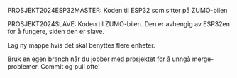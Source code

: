PROSJEKT2024ESP32MASTER:
Koden til ESP32 som sitter på ZUMO-bilen

PROSJEKT2024SLAVE:
Koden til ZUMO-bilen. 
Den er avhengig av ESP32en for å fungere, siden den er slave. 

Lag ny mappe hvis det skal benyttes flere enheter.

Bruk en egen branch når du jobber med prosjektet for å unngå merge-problemer. 
Commit og pull ofte!
